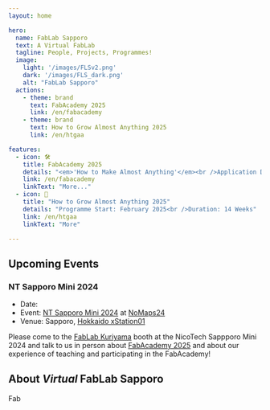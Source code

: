 ```yaml
---
layout: home

hero:
  name: FabLab Sapporo
  text: A Virtual FabLab
  tagline: People, Projects, Programmes!
  image:
    light: '/images/FLSv2.png'
    dark: '/images/FLS_dark.png'
    alt: "FabLab Sapporo"
  actions:
    - theme: brand
      text: FabAcademy 2025
      link: /en/fabacademy
    - theme: brand
      text: How to Grow Almost Anything 2025
      link: /en/htgaa

features:
  - icon: 🛠️
    title: FabAcademy 2025
    details: "<em>'How to Make Almost Anything'</em><br />Application Deadline: <strong>Dec 15th 2024</strong><br />Programme Start: <strong>January 15th, 2025</strong><br />Duration: 20 Weeks"
    link: /en/fabacademy
    linkText: "More..."
  - icon: 🧬
    title: "How to Grow Almost Anything 2025"
    details: "Programme Start: February 2025<br />Duration: 14 Weeks"
    link: /en/htgaa
    linkText: "More"

---
```


## Upcoming Events

### NT Sapporo Mini 2024 
- Date: <Badge type="tip" text="14.9.2024" /><Badge type="tip" text="15.9.2024" /><Badge type="warning" text="13:00 - 17:00" />
- Event: [NT Sapporo Mini 2024](https://wiki.nicotech.jp/nico_tech/index.php?NT札幌mini2024) at [NoMaps24](https://no-maps.jp/program/program-channel-geek/nt-sapporo-mini/)
- Venue: Sapporo, [Hokkaido xStation01](https://xstation.jp)

Please come to the [FabLab Kuriyama](https://fablabkuriyama.jp/) booth at the NicoTech Sappporo Mini 2024 and talk to us in person about [FabAcademy 2025](/en/fabacademy/) and about our experience of teaching and participating in the FabAcademy!


## About <em>Virtual</em> FabLab Sapporo

Fab
